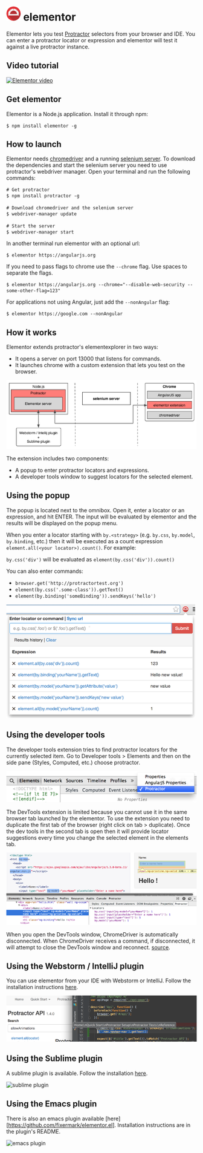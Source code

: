 ![Protractor logo](extension/images/icon-38.png) elementor
=========

Elementor lets you test [Protractor](http://protractortest.org) selectors from
your browser and IDE. You can enter a protractor locator or expression and
elementor will test it against a live protractor instance.


## Video tutorial

[![Elementor video](http://img.youtube.com/vi/kC0JYp79tdo/0.jpg)](http://www.youtube.com/watch?v=kC0JYp79tdo)

## Get elementor

Elementor is a Node.js application. Install it through npm:

```shell
$ npm install elementor -g
```

## How to launch

Elementor needs [chromedriver](https://sites.google.com/a/chromium.org/chromedriver/)
and a running [selenium server](http://www.seleniumhq.org/download/). To
download the dependencies and start the selenium server you need to use
protractor's webdriver manager. Open your terminal and run the following
commands:

```shell
# Get protractor
$ npm install protractor -g

# Download chromedriver and the selenium server
$ webdriver-manager update

# Start the server
$ webdriver-manager start
```

In another terminal run elementor with an optional url:

```shell
$ elementor https://angularjs.org
```

If you need to pass flags to chrome use the `--chrome` flag. Use spaces to
separate the flags.

```shell
$ elementor https://angularjs.org --chrome="--disable-web-security --some-other-flag=123"
```

For applications not using Angular, just add the `--nonAngular` flag:

```shell
$ elementor https://google.com --nonAngular
```

## How it works

Elementor extends protractor's elementexplorer in two ways:

* It opens a server on port 13000 that listens for commands.
* It launches chrome with a custom extension that lets you test on the browser.

![Elementor architecture](/doc/elementor.png)

The extension includes two components:

* A popup to enter protractor locators and expressions.
* A developer tools window to suggest locators for the selected element.

## Using the popup

The popup is located next to the omnibox. Open it, enter a locator or an
expression, and hit ENTER. The input will be evaluated by elementor and the
results will be displayed on the popup menu.

When you enter a locator starting with `by.<strategy>` (e.g. `by.css`, `by.model`,
`by.binding`, etc.) then it will be executed as a count expression
`element.all(<your locator>).count()`. For example:

`by.css('div')` will be evaluated as `element(by.css('div')).count()`

You can also enter commands:

* `browser.get('http://protractortest.org')`
* `element(by.css('.some-class')).getText()`
* `element(by.binding('someBinding')).sendKeys('hello')`

![elementor popup](extension/images/popup-screen.png)

## Using the developer tools

The developer tools extension tries to find protractor locators for the
currently selected item. Go to Developer tools > Elements and then on the side
pane (Styles, Computed, etc.) choose protractor.

![open developer tools](extension/images/dev-tools.png)

The DevTools extension is limited because you cannot use it in the same browser
tab launched by the elementor. To use the extension you need to duplicate the
first tab of the browser (right click on tab > duplicate). Once the dev tools in
the second tab is open then it will provide locator suggestions every time you
change the selected element in the elements tab.

![dev tools](extension/images/dev-tools2.png)

When you open the DevTools window, ChromeDriver is automatically disconnected.
When ChromeDriver receives a command, if disconnected, it will attempt to close
the DevTools window and reconnect.
[source](https://sites.google.com/a/chromium.org/chromedriver/help/devtools-window-keeps-closing).

## Using the Webstorm / IntelliJ plugin

You can use elementor from your IDE with Webstorm or IntelliJ. Follow the
installation instructions
[here](https://github.com/andresdominguez/elementor-idea).

![idea plugin](doc/elementor-idea.png)

## Using the Sublime plugin

A sublime plugin is available. Follow the installation
[here](https://github.com/andresdominguez/elementor-sublime).

![sublime plugin](https://raw.githubusercontent.com/andresdominguez/elementor-sublime/master/screenshot.png)

## Using the Emacs plugin

There is also an emacs plugin available [here][https://github.com/fixermark/elementor.el]. Installation instructions are in the plugin's README.

![emacs plugin](doc/elmentor-emacs.png)
